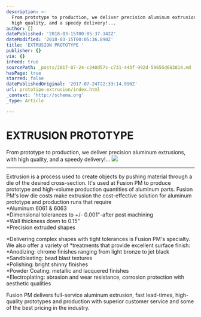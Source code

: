 ```yaml
---
description: >-
  From prototype to production, we deliver precision aluminum extrusions, with
  high quality, and a speedy delivery!...
author: []
datePublished: '2018-03-15T00:05:37.342Z'
dateModified: '2018-03-15T00:05:36.890Z'
title: 'EXTRUSION PROTOTYPE '
publisher: {}
via: {}
inFeed: true
sourcePath: _posts/2017-07-24-c240d57c-c731-443f-992d-59655d683814.md
hasPage: true
starred: false
datePublishedOriginal: '2017-07-24T22:33:14.990Z'
url: prototipe-extrusion/index.html
_context: 'http://schema.org'
_type: Article

---
```

# EXTRUSION PROTOTYPE 

From prototype to production, we deliver precision aluminum extrusions, with high quality, and a speedy delivery!...
![](https://the-grid-user-content.s3-us-west-2.amazonaws.com/1ff2ff17-7880-4861-acff-4b46b6cc1b34.jpg)

---

Extrusion is a process used to create objects by pushing material through a die of the desired cross-section. It's used at Fusion PM to produce prototype and high-volume production quantities of aluminum parts. Fusion PM's low die costs make extrusion the cost-effective solution for aluminum prototype and production runs that require  
\*Aluminum 6061 & 6063  
\*Dimensional tolerances to +/- 0.001"-after post machining  
\*Wall thickness down to 0.15"  
\*Precision extruded shapes

\*Delivering complex shapes with tight tolerances is Fusion PM's specialty. We also offer a variety of \*treatments that provide excellent surface finish:  
\*Anodizing: chrome finishes ranging from light bronze to jet black  
\*Sandblasting: bead blast textures  
\*Polishing: bright shinny finishes  
\*Powder Coating: metallic and lacquered finishes  
\*Electroplating: abrasion and wear resistance, corrosion protection with aesthetic qualities

Fusion PM delivers full-service aluminum extrusion, fast lead-times, high-quality prototypes and production with superior customer service and some of the best pricing in the industry.